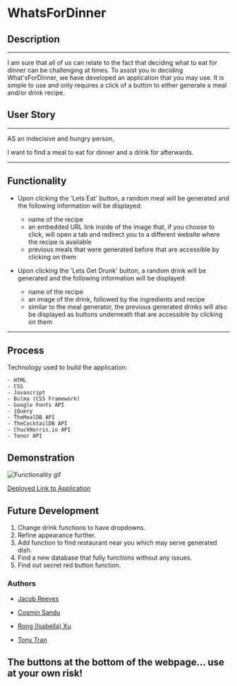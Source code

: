 # WhatsForDinner

## Description

---

I am sure that all of us can relate to the fact that deciding what to eat for dinner can be challenging at times. To assist you in deciding What'sForDinner, we have developed an application that you may use. It is simple to use and only requires a click of a button to either generate a meal and/or drink recipe.


## User Story

---

AS an indecisive and hungry person,

I want to find a meal to eat for dinner and a drink for afterwards.

---

## Functionality

- Upon clicking the 'Lets Eat' button, a random meal will be generated and the following information will be displayed:

    - name of the recipe
    - an embedded URL link inside of the image that, if you choose to click, will open a tab and redirect you to a different website where the recipe is available
    - previous meals that were generated before that are accessible by clicking on them
    
- Upon clicking the 'Lets Get Drunk' button, a random drink will be generated and the following information will be displayed:

    - name of the recipe
    - an image of the drink, followed by the ingredients and recipe
    - similar to the meal generator, the previous generated drinks will also be displayed as buttons underneath that are accessible by clicking on them

---

## Process

Technology used to build the application:

    - HTML
    - CSS
    - Javascript
    - Bulma (CSS Framework)
    - Google Fonts API
    - jQuery 
    - TheMealDB API
    - TheCocktailDB API
    - ChuckNorris.io API
    - Tenor API

## Demonstration

![Functionality gif](assets/What's%20For%20Dinner_.gif)

[Deployed Link to Application](https://tonytran97.github.io/WhatsForDinner/)

## Future Development

1. Change drink functions to have dropdowns.
2. Refine appearance further. 
3. Add function to find restaurant near you which may serve generated dish.
4. Find a new database that fully functions without any issues. 
5. Find out secret red button function.


### Authors

 - [Jacob Reeves](https://github.com/JDReeves86)

 - [Cosmin Sandu](https://github.com/csandu123)

 - [Rong (Isabella) Xu](https://github.com/EnlightenmentMind)

 - [Tony Tran](https://github.com/tonytran97)
    
## **The buttons at the bottom of the webpage... use at your own risk!**
